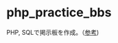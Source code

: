 # php_practice_bbs
PHP, SQLで掲示板を作成。（[参考](https://www.youtube.com/watch?v=3QxtIrakwKk&list=LL&index=2&t=303s))
